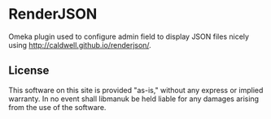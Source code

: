 # RenderJSON
Omeka plugin used to configure admin field to display JSON files nicely using http://caldwell.github.io/renderjson/.

## License
This software on this site is provided "as-is," without any express or implied warranty. In no event shall libmanuk be held liable for any damages arising from the use of the software.
